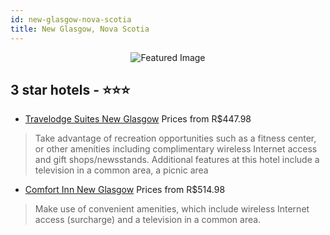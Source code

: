 ```yaml
---
id: new-glasgow-nova-scotia
title: New Glasgow, Nova Scotia
---
```


<center><img src="https://i.travelapi.com/hotels/1000000/20000/12600/12523/fb0d007a_z.jpg" alt="Featured Image" /></center>


##  3 star hotels - ⭐️⭐️⭐️

-    [Travelodge Suites New Glasgow](https://us.hurb.com/hotels/new-glasgow/travelodge-suites-new-glasgow-JNP-JP907992?cmp=18055) Prices from R$447.98
   > Take advantage of recreation opportunities such as a fitness center, or other amenities including complimentary wireless Internet access and gift shops/newsstands. Additional features at this hotel include a television in a common area, a picnic area
-    [Comfort Inn New Glasgow](https://us.hurb.com/hotels/new-glasgow/comfort-inn-new-glasgow-JNP-JP913739?cmp=18055) Prices from R$514.98
   > Make use of convenient amenities, which include wireless Internet access (surcharge) and a television in a common area.
